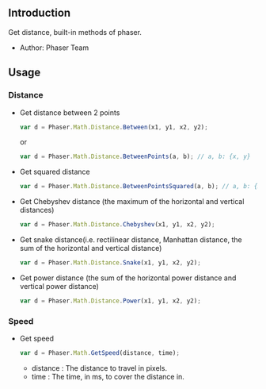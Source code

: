 ## Introduction

Get distance, built-in methods of phaser.

- Author: Phaser Team

## Usage

### Distance

- Get distance between 2 points
    ```javascript
    var d = Phaser.Math.Distance.Between(x1, y1, x2, y2);
    ```
    or
    ```javascript
    var d = Phaser.Math.Distance.BetweenPoints(a, b); // a, b: {x, y}
    ```
- Get squared distance
    ```javascript
    var d = Phaser.Math.Distance.BetweenPointsSquared(a, b); // a, b: {x, y}
    ```
- Get Chebyshev distance (the maximum of the horizontal and vertical distances)
    ```javascript
    var d = Phaser.Math.Distance.Chebyshev(x1, y1, x2, y2);
    ```
- Get snake distance(i.e. rectilinear distance, Manhattan distance, the sum of the horizontal and vertical distance)
    ```javascript
    var d = Phaser.Math.Distance.Snake(x1, y1, x2, y2);
    ```
- Get power distance (the sum of the horizontal power distance and vertical power distance)
    ```javascript
    var d = Phaser.Math.Distance.Power(x1, y1, x2, y2);
    ```

### Speed

- Get speed
    ```javascript
    var d = Phaser.Math.GetSpeed(distance, time);
    ```
    - distance : The distance to travel in pixels.
    - time : The time, in ms, to cover the distance in.